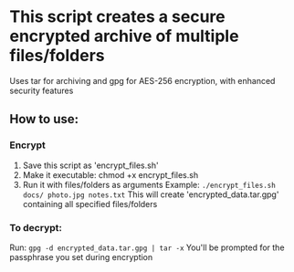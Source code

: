 # This script creates a secure encrypted archive of multiple files/folders
Uses tar for archiving and gpg for AES-256 encryption, with enhanced security features

## How to use:

### Encrypt
1. Save this script as 'encrypt_files.sh'
2. Make it executable: chmod +x encrypt_files.sh
3. Run it with files/folders as arguments
    Example: `./encrypt_files.sh docs/ photo.jpg notes.txt`
    This will create 'encrypted_data.tar.gpg' containing all specified files/folders

### To decrypt:
Run: `gpg -d encrypted_data.tar.gpg | tar -x`
You'll be prompted for the passphrase you set during encryption
